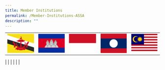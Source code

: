 ```yaml
---
title: Member Institutions
permalink: /Member-Institutions-ASSA
description: ""
---
```

| | | | | |
|---|---|---|---|---|
| ![Brunei](/images/Flags/brunei.jpg) | ![Cambodia](/images/Flags/cambodia.jpg) | ![Indonesia](/images/Flags/indonesia.jpg)| ![Lao PDR](/images/Flags/lao.jpg) | ![Malaysia](/images/Flags/malaysia.jpg) |

| | | | | |